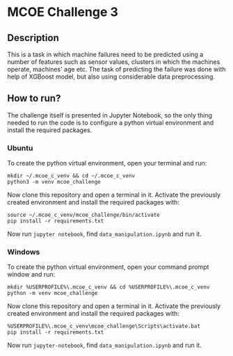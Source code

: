# MCOE Challenge 3

## Description

This is a task in which machine failures need to be predicted using a number of features such as sensor values, clusters in which the machines operate, machines' age etc. The task of predicting the failure was done with help of XGBoost model, but also using considerable data preprocessing.

## How to run?

The challenge itself is presented in Jupyter Notebook, so the only thing needed to run the code is to configure a python virtual environment and install the required packages.

### Ubuntu

To create the python virtual environment, open your terminal and run:

```
mkdir ~/.mcoe_c_venv && cd ~/.mcoe_c_venv
python3 -m venv mcoe_challenge
```

Now clone this repository and open a terminal in it. Activate the previously created environment and install the required packages with:

```
source ~/.mcoe_c_venv/mcoe_challenge/bin/activate
pip install -r requirements.txt
```

Now run `jupyter notebook`, find `data_manipulation.ipynb` and run it.


### Windows

To create the python virtual environment, open your command prompt window and run:

```
mkdir %USERPROFILE%\.mcoe_c_venv && cd %USERPROFILE%\.mcoe_c_venv
python -m venv mcoe_challenge
```

Now clone this repository and open a terminal in it. Activate the previously created environment and install the required packages with:

```
%USERPROFILE%\.mcoe_c_venv\mcoe_challenge\Scripts\activate.bat
pip install -r requirements.txt
```

Now run `jupyter-notebook`, find `data_manipulation.ipynb` and run it.
